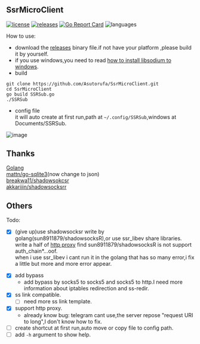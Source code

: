 #

## SsrMicroClient

[![license](https://img.shields.io/github/license/asutorufa/ssrmicroclient.svg)](https://raw.githubusercontent.com/Asutorufa/SsrMicroClient/master/LICENSE)
[![releases](https://img.shields.io/github/release-pre/asutorufa/ssrmicroclient.svg)](https://github.com/Asutorufa/SsrMicroClient/releases)
[![Go Report Card](https://goreportcard.com/badge/github.com/Asutorufa/SsrMicroClient)](https://goreportcard.com/report/github.com/Asutorufa/SsrMicroClient)
![languages](https://img.shields.io/github/languages/top/asutorufa/ssrmicroclient.svg)  
<!-- [![codebeat badge](https://codebeat.co/badges/ce94a347-64b1-4ee3-9b18-b95858e1c6b4)](https://codebeat.co/projects/github-com-asutorufa-ssrmicroclient-master) -->
How to use:

- download the [releases](https://github.com/Asutorufa/SsrMicroClient/releases) binary file.if not have your platform ,please build it by yourself.
- if you use windows,you need to read [how to install libsodium to windows](https://github.com/Asutorufa/SsrMicroClient/blob/master/windows_use_ssr_python.md).
- build

```shell
git clone https://github.com/Asutorufa/SsrMicroClient.git
cd SsrMicroClient
go build SSRSub.go
./SSRSub
```

- config file  
  it will auto create at first run,path at `~/.config/SSRSub`,windows at Documents/SSRSub.

<!--
```
#config path at ~/.config/SSRSub
#config file,first run auto create,# to note
#python_path /usr/bin/python3
#ssr_path /shadowsocksr-python/shadowsocks/local.py
#local_port 1080
#local_address 127.0.0.1
#connect-verbose-info
workers 8
fast-open
daemon
#pid-file /home/xxx/.config/SSRSub/shadowsocksr.pid
#log-file /dev/null
```
-->
![image](https://raw.githubusercontent.com/Asutorufa/SsrMicroClient/master/img/SSRSubV0.2.3beta.png)

<!-- [日本語](https://github.com/Asutorufa/SSRSubscriptionDecode/blob/master/readme_jp.md) [中文](https://github.com/Asutorufa/SSRSubscriptionDecode/blob/master/readme_cn.md) [other progrmammer language vision](https://github.com/Asutorufa/SSRSubscriptionDecode/blob/master/readme_others.md)    -->

## Thanks

[Golang](https://golang.org)  
[mattn/go-sqlite3](https://github.com/mattn/go-sqlite3)(now change to json)  
[breakwa11/shadowsokcsr](https://github.com/shadowsocksr-backup/shadowsocksr)  
[akkariiin/shadowsocksrr](https://github.com/shadowsocksrr/shadowsocksr/tree/akkariiin/dev)  

<!--
## already know issue

ssr python version at mac may be not support,please test by yourself.
-->
## Others
<!--
Make a simple gui([Now Dev](https://github.com/Asutorufa/SsrMicroClient/tree/dev)):
![gui](https://raw.githubusercontent.com/Asutorufa/SsrMicroClient/dev/img/gui_dev.png) 
--> 
Todo:

- [x] (give up)use shadowsocksr write by golang(sun8911879/shadowsocksR),or use ssr_libev share libraries.  
      write a half of [http proxy](https://github.com/Asutorufa/SsrMicroClient/blob/OtherLanguage/Old/SSR_http_client/client.go) find sun8911879/shadowsocksR is not support auth_chain*...oof.  
      when i use ssr_libev i cant run it in the golang that has so many error,i fix a little but more and more error appear.

<!-- ```error
      # command-line-arguments
    /tmp/go-build379176400/b001/_x002.o：在函数‘main’中：
    ./local.c:1478: `main'被多次定义
    # command-line-arguments
    .........
    .........
    .........
    ./local.c:438:36: warning: comparison between pointer and       integer
                         if (perror == EINPROGRESS) {
                                    ^~
``` -->

- [x] add bypass
  - add bypass by socks5 to socks5 and socks5 to http.I need more information about iptables redirection and ss-redir.
- [x] ss link compatible.  
  - [ ] need more ss link template.
- [x] support http proxy.  
  - already know bug: telegram cant use,the server repose "request URI to long",I don't know how to fix.
- [ ] create shortcut at first run,auto move or copy file to config path.
- [ ] add `-h` argument to show help.
<!--
fixed issue:

- process android is not linux.
- sh should use which to get.  
- support windows.
- can setting timeout.
-->